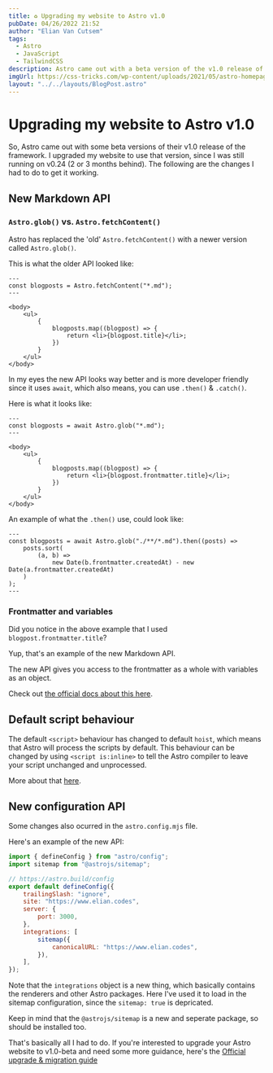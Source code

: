 ```yaml
---
title: ♻️ Upgrading my website to Astro v1.0
pubDate: 04/26/2022 21:52
author: "Elian Van Cutsem"
tags:
  - Astro
  - JavaScript
  - TailwindCSS
description: Astro came out with a beta version of the v1.0 release of the framework. I upgraded my website to use that version, since I was still running on v0.24. The following are some of the changes I had to do to get it working.
imgUrl: https://css-tricks.com/wp-content/uploads/2021/05/astro-homepage.png
layout: "../../layouts/BlogPost.astro"
---
```


# Upgrading my website to Astro v1.0

So, Astro came out with some beta versions of their v1.0 release of the framework. I upgraded my website to use that version, since I was still running on v0.24 (2 or 3 months behind). The following are the changes I had to do to get it working.

## New Markdown API

### `Astro.glob()` vs. `Astro.fetchContent()`

Astro has replaced the 'old' `Astro.fetchContent()` with a newer version called `Astro.glob()`.

This is what the older API looked like:

```astro
---
const blogposts = Astro.fetchContent("*.md");
---

<body>
	<ul>
		{
			blogposts.map((blogpost) => {
				return <li>{blogpost.title}</li>;
			})
		}
	</ul>
</body>
```

In my eyes the new API looks way better and is more developer friendly since it uses `await`, which also means, you can use `.then()` & `.catch()`.

Here is what it looks like:

```astro
---
const blogposts = await Astro.glob("*.md");
---

<body>
	<ul>
		{
			blogposts.map((blogpost) => {
				return <li>{blogpost.frontmatter.title}</li>;
			})
		}
	</ul>
</body>
```

An example of what the `.then()` use, could look like:

```astro
---
const blogposts = await Astro.glob("./**/*.md").then((posts) =>
	posts.sort(
		(a, b) =>
			new Date(b.frontmatter.createdAt) - new Date(a.frontmatter.createdAt)
	)
);
---
```

### Frontmatter and variables

Did you notice in the above example that I used `blogpost.frontmatter.title`?

Yup, that's an example of the new Markdown API.

The new API gives you access to the frontmatter as a whole with variables as an object.

Check out [the official docs about this here](https://docs.astro.build/en/migrate/#new-markdown-api).

## Default script behaviour

The default `<script>` behaviour has changed to default `hoist`, which means that Astro will process the scripts by default. This behaviour can be changed by using `<script is:inline>` to tell the Astro compiler to leave your script unchanged and unprocessed.

More about that [here](https://docs.astro.build/en/migrate/#new-default-script-behavior).

## New configuration API

Some changes also ocurred in the `astro.config.mjs` file.

Here's an example of the new API:

```js
import { defineConfig } from "astro/config";
import sitemap from "@astrojs/sitemap";

// https://astro.build/config
export default defineConfig({
	trailingSlash: "ignore",
	site: "https://www.elian.codes",
	server: {
		port: 3000,
	},
	integrations: [
		sitemap({
			canonicalURL: "https://www.elian.codes",
		}),
	],
});
```

Note that the `integrations` object is a new thing, which basically contains the renderers and other Astro packages. Here I've used it to load in the sitemap configuration, since the `sitemap: true` is depricated.

Keep in mind that the `@astrojs/sitemap` is a new and seperate package, so should be installed too.

That's basically all I had to do. If you're interested to upgrade your Astro website to v1.0-beta and need some more guidance, here's the [Official upgrade & migration guide](https://docs.astro.build/en/migrate/)
